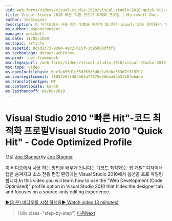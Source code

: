 ```yaml
---
uid: web-forms/videos/visual-studio-2010/visual-studio-2010-quick-hit-code-optimized-profile
title: Visual Studio 2010 빠른 적중-코드가 최적화 프로필 | Microsoft Docs
author: JoeStagner
description: 이 비디오에서 사용 하는 방법을 배우게 됩니다는 &quot;(코드 최적화)는 웹 개발&quot; 디자이너 탭을 숨기는 Visual Studio 2010에서 옵션을 프로 파일링 및...
ms.author: aspnetcontent
manager: wpickett
ms.date: 11/05/2009
ms.topic: article
ms.assetid: 8c1d1c73-9c04-49c2-b15f-3c95b80dfbf1
ms.technology: dotnet-webforms
ms.prod: .net-framework
msc.legacyurl: /web-forms/videos/visual-studio-2010/visual-studio-2010-quick-hit-code-optimized-profile
msc.type: video
ms.openlocfilehash: 6ec7ab55d1e55d26903d0c1a5e0a553d7f3f92b2
ms.sourcegitcommit: f8852267f463b62d7f975e56bea9aa3f68fbbdeb
ms.translationtype: MT
ms.contentlocale: ko-KR
ms.lasthandoff: 04/06/2018
---
```

<a name="visual-studio-2010-quick-hit---code-optimized-profile"></a><span data-ttu-id="f4c5e-103">Visual Studio 2010 "빠른 Hit"-코드 최적화 프로필</span><span class="sxs-lookup"><span data-stu-id="f4c5e-103">Visual Studio 2010 "Quick Hit" - Code Optimized Profile</span></span>
====================
<span data-ttu-id="f4c5e-104">으로 [Joe Stagner](https://github.com/JoeStagner)</span><span class="sxs-lookup"><span data-stu-id="f4c5e-104">by [Joe Stagner](https://github.com/JoeStagner)</span></span>

<span data-ttu-id="f4c5e-105">이 비디오에서 사용 하는 방법을 배우게 됩니다는 &quot;(코드 최적화)는 웹 개발&quot; 디자이너 탭은 숨겨지고 소스 전용 편집 환경에는 Visual Studio 2010에서 옵션을 프로 파일링 합니다.</span><span class="sxs-lookup"><span data-stu-id="f4c5e-105">In this video you will learn how to use the &quot;Web Development (Code Optimized)&quot; profile option in Visual Studio 2010 that hides the designer tab and focuses on a source-only editing experience.</span></span> 

[<span data-ttu-id="f4c5e-106">&#9654;(3 분) 비디오를 시청 하세요</span><span class="sxs-lookup"><span data-stu-id="f4c5e-106">&#9654; Watch video (3 minutes)</span></span>](https://channel9.msdn.com/Blogs/ASP-NET-Site-Videos/visual-studio-2010-quick-hit-code-optimized-profile)

> [!div class="step-by-step"]
> [<span data-ttu-id="f4c5e-107">다음</span><span class="sxs-lookup"><span data-stu-id="f4c5e-107">Next</span></span>](visual-studio-2010-quick-hit-code-search-view-hierarchy.md)

